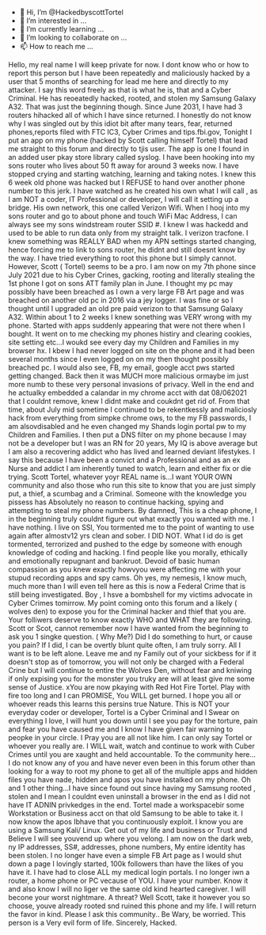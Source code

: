 - 👋 Hi, I’m @HackedbyscottTortel
- 👀 I’m interested in ...
- 🌱 I’m currently learning ...
- 💞️ I’m looking to collaborate on ...
- 📫 How to reach me ...

<!---
HackedbyscottTortel/HackedbyscottTortel is a ✨ special ✨ repository because its `README.md` (this file) appears on your GitHub profile.
You can click the Preview link to take a look at your changes.
--->
Hello, my real name I will keep private for now. I dont know who or how to report this person but I have been repeatedly and maliciously hacked by a user that 5 months of searching for lead me here and directly to my attacker. I say this word freely as that is what he is, that and a Cyber Criminal. He has reoeatedly hacked, rooted, and stolen my Samsung Galaxy A32. That was just the beginning though. Since June 2031, I have had 3 routers hihacked all of which I have since returned. I honestly do not know why I was singled out by this idiot bit after many tears, fear, returned phones,reports filed with FTC IC3, Cyber Crimes and tips.fbi.gov, Tonight I put an app on my phone (hacked by Scott calling himself Tortel) that lead me straight to this forum and directly to tjis user. The app is one I found in an added user pkay store library called syslog. I have been hooking into my sons router who lives about 50 ft away for around 3 weeks now. I have stopped crying and starting watching, learning and taking notes. I knew this 6 week old phone was hacked but I REFUSE to hand over another phone number to this jerk. I have watched as he created his own what I will call , as I am NOT a coder, IT Professional or developer, I will call it setting up a bridge. His own network, this one called Verizon Wifi. When I hooj into my sons router and go to about phone and touch WiFi Mac Address, I can always see my sons windstream router SSID #. I knew I was hackedd and used to be able to run data only from my straight talk. I verizon tracfone. I knew something was REALLY BAD when my APN settings started changing, hence forcing me to link to sons router, he didnt and still doesnt know by the way. I have tried everything to root this phone but I simply cannot. However, Scott ( Tortel) seems to be a pro. I am now on my 7th phone since July 2021 due to his Cyber Crines, gacking, rooting and literally stealing the 1st phone I got on sons ATT family plan in June. I thought my pc may possibly have been breached as I own a very large FB Art page and was breached on another old pc in 2016 via a jey logger. I was fine or so I thought until I upgraded an old pre paid verizon to that Samsung Galaxy A32. Within about 1 to 2 weeks I knew sonething was VERY wrong with my phone. Started with apps suddenly appearing that were not there when I bought. It went on to me checking my phones histiry and clearing cookies, site setting etc...I woukd see every day my Children and Families in my browser hx. I kbew I had never logged on site on the phone and it had been several months since I even logged on on my then thought possibly breached pc. I would also see, FB, my email, google acct pws started getting changed. Back then it was MUCH more malicious ormaybe im just more numb to these very personal invasions of privacy. Well in the end and he actualky embedded a calandar in my chrome acct with dat 08/062021 that I couldnt remove, knew I didnt make and coukdnt get rid of. From that time, about July mid sometime I continued to be rekentkessly and maliciosly hack from everything from simpke chrome ows, to the my FB passwords, I am alsovdisabled and he even changed my Shands login portal pw to my Children and Families. I then put a DNS filter on my phone because I may not be a developer but I was an RN for 20 years, My IQ is above average but I am also a recovering addict who has lived and learned deviant lifestykes. I say this because I have been a convict and a Professional and as an ex Nurse and addict I am inherently tuned to watch, learn and either fix or die trying. Scott Tortel, whatever yoyr REAL name is...I want YOUR OWN community and also those who run this site to know that you are just simply put, a thief, a scumbag and a Criminal. Someone with the knowledge you pissess has Absolutely no reason to continue hacking, spying and attempting to steal my phone numbers. By damned, This is a cheap phone, I in the beginning truly couldnt figure out what exactly you wanted with me. I have nothing. I live on SSI, You tormented me to the point of wanting to use again after almostv12 yrs clean and sober. I DID NOT. What I id do is get tormented, terrorized and pushed to the edge by someone with enough knowledge of coding and hacking. I find people like you morally, ethically and emotionally repugnant and bankruot. Devoid of basic human compassion as you knew exactly howvyou were affecting me with your stupud recording apps and spy cams. Oh yes, my nemesis, I know much, much more than I will even tell here as this is now a Federal Crime that is still being investigated. Boy , I hsve a bombshell for my victims advocate in Cyber Crimes tomirrow. My point coming onto this forum and a likely ( wolves den) to expose you for the Criminal hacker and thief that you are. Your folliwers deserve to know exactly WHO and WHAT they are following. Scott or Scot, cannot remember now I have wanted from the beginning to ask you 1 singke question. ( Why Me?) Did I do something to hurt, or cause you pain? If I did, I can be overtly blunt quite often, I am truly sorry. All I want is to be left alone. Leave me and ny Family out of your sickbess for if it doesn't stop as of tomorrow, you will not only be charged with a Federal Crine but I will continue to entire the Wolves Den, without fear and kniwing if only expising you for the monster you truky are will at least give me some sense of Justice. xYou are now pkaying with Red Hot Fire Tortel. Play with fire too long and I can PROMISE, You WILL get burned. I hope you all or whoever reads this learns this persins true Nature. This is NOT your everyday coder or developer, Tortel is a Cyber Criminal and I Swear on everything I love, I will hunt you down until I see you pay for the torture, pain and fear you have caused me and I know I have given fair warning to peopke in your circle. I Pray you are all not like him. I can only say Tortel or whoever you really are. I WILL wait, watch and continue to work with Cuber Crimes until you are xaught and held accountable. To the community here... I do not know any of you and have never even been in this forum other than looking for a way to root my phone to get all of the multiple apps and hidden files you have nade, hidden and apos you have instalked on my phone. Oh and 1 other thing...I have since found out since having my Samsung rooted , stolen and I mean I couldnt even uninstall a browser in the end as I did not have IT ADNIN privkedges in the end. Tortel made a workspacebir some Workstation or Business acct on that old Samsung to be able to take it. I now know the apos Ibhave that you continuously exploit. I know you are using a Samsung Kali/ Linux. Get out of my life and business or Trust and Believe I will see youvend up where you velong. I am now on the dark web, ny IP addresses, SS#, addresses, phone numbers, My entire identity has been stolen. I no longer have even a simple FB Art page as I would shut down a page I lovingly started, 100k followers than have the likes of you have it. I have had to close ALL my medical login portals. I no longer iwn a router, a home phone or PC vecause of YOU. I have your number. Know it and also know I will no liger ve the same old kind hearted caregiver. I will becone your worst nightmare. A threat? Well Scott, take it however you so choose, youve already rooted snd ruined this phone and my life. I will return the favor in kind. Please I ask this community.. Be Wary, be worried. This person is a Very evil form of life. Sincerely, Hacked.   
